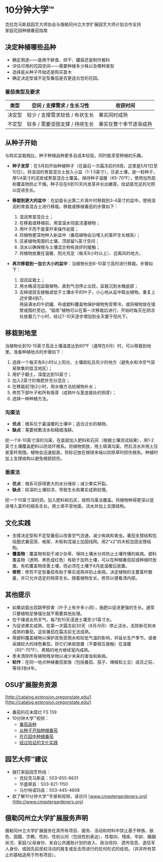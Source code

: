 # 10分钟大学™

克拉克马斯县园艺大师协会与俄勒冈州立大学扩展园艺大师计划合作支持  
家庭花园种植番茄指南  

## 决定种植哪些品种

- 确定用途——是用于鲜食、烘干、罐装还是制作酱料  
- 评估可用的花园空间——需要种植多少株以及哪种类型  
- 选择是从种子开始还是购买苗木  
- 确定决定型或不定型番茄是否更适合您的花园。  

### 番茄类型及要求

| 类型       | 空间 / 支撑需求 / 生长习性       | 收获时间               |
|------------|----------------------------------|------------------------|
| 决定型     | 较少 / 支撑需求较低 / 布状生长   | 果实同时成熟           |
| 不定型     | 较多 / 需要坚固支撑 / 持续生长   | 果实在整个季节逐渐成熟 |

## 从种子开始

与购买盆栽相比，种子种植品种更多且成本较低，同时能享受种植的乐趣。  

- **种子发芽**：在3月初开始种植种子（在最后一次霜冻前约8周，这里是5月1日至10日）。将湿润的育苗混合土放入小盆（1-1.5英寸），压紧土壤，放一粒种子，用1/4英寸的泥炭或育苗混合土覆盖。保持种子温暖（65-70°F），使用加热垫和覆盖物防止干燥。种子应在6到10天内发芽并长出嫩芽。给幼苗充足的光照以促进生长。  

- **移栽到更大的盆中**：在幼苗长出第二片真叶时移栽到3-4英寸的盆中。使用湿润的育苗混合土进行移栽。移栽或移植番茄的步骤如下：  
  1. 湿润育苗混合土；  
  2. 在移栽或移植前，用室温水彻底浇灌植物；  
  3. 用叶子而不是茎杆来操作幼苗；  
  4. 将植物更深地种入新盆中（番茄植物会沿埋入的茎杆生长根系）；  
  5. 压紧植物周围的土壤，顶部留½英寸空间；  
  6. 浇水以确保根与土壤混合物有良好的接触；  
  7. 将植物放置在温暖、阳光充足（每天8小时以上）、远离风的地方。  

- **再次移栽到一加仑大小的盆中**：当植物长到6-10英寸高时进行移栽。步骤如下：  
  1. 湿润盆栽土；  
  2. 用水桶浸泡盆栽植物，直到气泡停止出现，盆栽沉到水桶底部；  
  3. 去掉或捏去接触或低于土壤水平的叶子，小心地从盆中取出植物。重复上述步骤4到7。  
  用装满水的牛奶罐、布或塑料覆盖物保护植物免受寒冷，或将植物放在墙壁或围栏旁边。“锻炼”植物可以在第一次移栽后进行，开始时每天在阴凉处放置几个小时，经过7-10天逐步增加到全天置于阳光下。  

## 移栽到地里

当植物长到10-15英寸高且土壤温度达到60°F（通常在6月）时，可以移栽到地里。准备种植地点的步骤如下：  
1. 选择一个每天有8小时以上阳光、土壤疏松且风少的地方（避免水和冷空气容易聚集的低洼地区）；  
2. 用铲子翻土，深度达到10英寸；  
3. 加入2英寸的堆肥并充分混合；  
4. 在移栽前1到2小时，用水桶方法给植物补水；  
5. 修剪下部叶子和所有吸芽（成熟叶与茎连接处的侧芽）；  
6. 选择一种种植方法。  

### 沟渠法

- **优点**：根系位于最温暖的土壤中；适合过长的植物。  
- **缺点**：需要频繁浇水和精细浅耕。  

挖一个8-10英寸深的沟渠，在底部加入肥料和石灰（根据土壤测试结果），用1-2英寸土壤覆盖肥料以防烧坏根系。将植物侧放，用土填满沟渠，然后浇水并用土压紧茎杆周围。植物会迅速挺直。将标记放在根球末端以防除草时损伤根系。种植时加上支撑结构以避免根部损伤。  

### 垂直法

- **优点**：根系可获得更大的水分储存；减少果实开裂。  
- **缺点**：较深的土壤较凉，导致生长和果实成熟较慢。  

挖一个10英寸深的洞，加入肥料和石灰，按照沟渠法覆盖。将植物种得更深以促进埋入茎杆的根系生长。用土填平至地面，浇水并加上支撑结构。  

## 文化实践

- 支撑决定型和不定型番茄以改善空气流通，减少疾病和害虫。番茄支撑结构包括圈式番茄笼、格架、木桩和混凝土加固线网。用2"x2"的木桩加固支撑结构。  
- **覆盖物**：覆盖物有助于减少杂草、保持土壤水分并防止土壤传播的疾病。塑料覆盖物（透明、黑色或红色）有助于加热土壤，可以在种植番茄前或种植时放置。有机覆盖物改善土壤，但必须在土壤于6月底温暖后放置。  
- **修剪**：修剪不定型番茄有助于果实成熟并防止疾病。决定植物的主要茎杆数量，并只允许选定的侧芽生长。随着植物生长，修剪以便看清内部。  

## 其他提示

- 如果幼苗出现跳甲损害（叶子上有许多小洞），施肥以促进更强的生长。通常只要植物足够强壮就不需要其他处理。  
- 在干燥或炎热天气，每7到10天浸透土壤至少1英寸水。  
- 为促进果实成熟，在第一次霜冻前30天（8月/9月）停止浇水，去除新花和未成熟的番茄，这些番茄在霜冻前无法成熟。  
- 用塑料覆盖植物以保护其免受雨水和较低气温的影响，并延长生产季节。或者采摘较大的绿色番茄，将它们单层放置（不要相互接触）在温暖（65°-70°F）、黑暗的地方继续室内成熟。  
- 季末清除所有植物残余物以减少未来的害虫和疾病。  
- **轮作**：在同一地点种植番茄家族（包括番茄、茄子、辣椒和土豆）成员之前，等待3到4年。  

## OSU扩展服务资源

[http://catalog.extension.oregonstate.edu/](http://catalog.extension.oregonstate.edu/)  
- 番茄的花末腐烂 FS 139  
- 10分钟大学™视频：  
  - [番茄品种](https://www.youtube.com/watch?v=K0Sl3YWDazo)  
  - [从种子开始种植番茄](https://www.youtube.com/watch?v=Zs0lZNMIuzA)  
  - [在花园中种植番茄](https://www.youtube.com/watch?v=Pucpx5fuKdk)  
  - [经过验证的文化实践](https://www.youtube.com/watch?v=lpVBg-e_1vE)  

## 园艺大师™建议

- 拨打家庭园艺热线：  
  - 克拉克马斯县：503-655-8631  
  - 华盛顿县：503-821-1150  
  - 马尔特诺玛县：503-445-4608  
- 欲了解10分钟大学™手册和视频，请访问 [www.cmastergardeners.org](http://www.cmastergardeners.org)  

## 俄勒冈州立大学扩展服务声明

俄勒冈州立大学扩展服务在其所有项目、服务、活动和材料中禁止基于种族、肤色、国籍、宗教、性别、性别认同（包括性别表达）、性取向、残疾、年龄、婚姻状况、家庭/父母身份、来自公共援助计划的收入、政治信仰、遗传信息、退伍军人身份、或因先前民权活动的报复或反击而进行的任何形式的歧视。（并非所有禁止的基础适用于所有项目）。